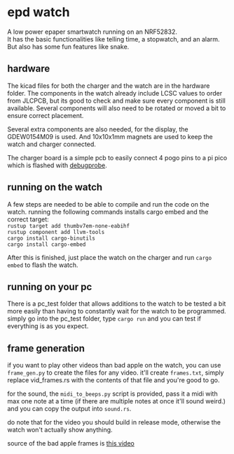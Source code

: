 # epd watch
A low power epaper smartwatch running on an NRF52832.  
It has the basic functionalities like telling time, a stopwatch, and an alarm. But also has some fun features like snake.

## hardware
The kicad files for both the charger and the watch are in the hardware folder. The components in the watch already include LCSC values to order from JLCPCB, but its good to check and make sure every component is still available. Several components will also need to be rotated or moved a bit to ensure correct placement. 

Several extra components are also needed, for the display, the GDEW0154M09 is used. And 10x10x1mm magnets are used to keep the watch and charger connected. 

The charger board is a simple pcb to easily connect 4 pogo pins to a pi pico which is flashed with [debugprobe](github.com/raspberrypi/debugprobe).

## running on the watch
A few steps are needed to be able to compile and run the code on the watch. running the following commands installs cargo embed and the correct target:  
```rustup target add thumbv7em-none-eabihf```  
```rustup component add llvm-tools```  
```cargo install cargo-binutils```  
```cargo install cargo-embed```

After this is finished, just place the watch on the charger and run ```cargo embed``` to flash the watch. 

## running on your pc
There is a pc_test folder that allows additions to the watch to be tested a bit more easily than having to constantly wait for the watch to be programmed. simply go into the pc_test folder, type ```cargo run``` and you can test if everything is as you expect.

## frame generation
if you want to play other videos than bad apple on the watch, you can use ```frame_gen.py``` to create the files for any video. it'll create ```frames.txt```, simply replace vid_frames.rs with the contents of that file and you're good to go. 

for the sound, the ```midi_to_beeps.py``` script is provided, pass it a midi with max one note at a time (if there are multiple notes at once it'll sound weird.) and you can copy the output into ```sound.rs```.

do note that for the video you should build in release mode, otherwise the watch won't actually show anything. 

source of the bad apple frames is [this video](https://www.youtube.com/watch?v=i41KoE0iMYU)